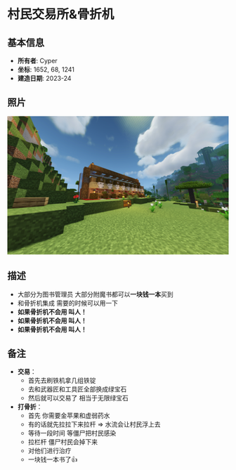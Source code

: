 # 村民交易所&骨折机

## 基本信息
- **所有者**: Cyper
- **坐标**: 1652, 68, 1241
- **建造日期**: 2023-24

## 照片
![建筑照片](/Pictures/CYPERVillagerExchange.png)

## 描述
- 大部分为图书管理员 大部分附魔书都可以**一块钱一本**买到
- 和骨折机集成 需要的时候可以用一下
- **如果骨折机不会用 叫人！**
- **如果骨折机不会用 叫人！**
- **如果骨折机不会用 叫人！**

## 备注
- **交易**：
  - 首先去刷铁机拿几组铁锭
  - 去和武器匠和工具匠全部换成绿宝石
  - 然后就可以交易了 相当于无限绿宝石
- **打骨折**：
  - 首先 你需要金苹果和虚弱药水
  - 有的话就先拉拉下来拉杆 => 水流会让村民浮上去
  - 等待一段时间 等僵尸把村民感染
  - 拉栏杆 僵尸村民会掉下来
  - 对他们进行治疗
  - 一块钱一本书了👍